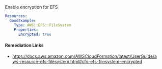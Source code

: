 
Enable encryption for EFS

```yaml
Resources:
  GoodExample:
    Type: AWS::EFS::FileSystem
    Properties:
      Encrypted: true
```

#### Remediation Links
 - https://docs.aws.amazon.com/AWSCloudFormation/latest/UserGuide/aws-resource-efs-filesystem.html#cfn-efs-filesystem-encrypted

